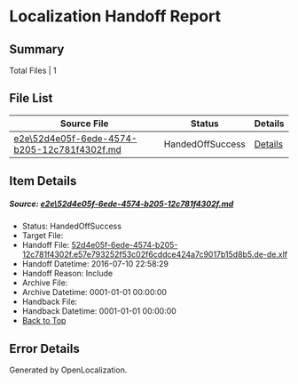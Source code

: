 # <a name='report-top'></a> Localization Handoff Report

## Summary
 Total Files | 1

## File List
 Source File | Status | Details 
 ----------- | ------ | ------- 
 [e2e\52d4e05f-6ede-4574-b205-12c781f4302f.md](https://github.com/OpenLocalizationTestOrg/oltest/blob/be0233340ab978c72c1fde0a22ee6cb09a432089/e2e/52d4e05f-6ede-4574-b205-12c781f4302f.md) | HandedOffSuccess | [Details](#1def87182219b14fdb8e01f0fafd8a6c6d1181f72)

## Item Details
##### <a name='1def87182219b14fdb8e01f0fafd8a6c6d1181f72'></a> Source: [e2e\52d4e05f-6ede-4574-b205-12c781f4302f.md](https://github.com/OpenLocalizationTestOrg/oltest/blob/be0233340ab978c72c1fde0a22ee6cb09a432089/e2e/52d4e05f-6ede-4574-b205-12c781f4302f.md)
* Status: HandedOffSuccess
* Target File: 
* Handoff File: [52d4e05f-6ede-4574-b205-12c781f4302f.e57e793252f53c02f6cddce424a7c9017b15d8b5.de-de.xlf](https://github.com/OpenLocalizationTestOrg/olhandoff-e2e/blob/72b645157608222c1d04b041da3a06e8de076cdc/ol-handoff/OpenLocalizationTestOrg/oltest-dede-fly/ci/ht/52d4e05f-6ede-4574-b205-12c781f4302f.e57e793252f53c02f6cddce424a7c9017b15d8b5.de-de.xlf)
* Handoff Datetime: 2016-07-10 22:58:29
* Handoff Reason: Include
* Archive File: 
* Archive Datetime: 0001-01-01 00:00:00
* Handback File: 
* Handback Datetime: 0001-01-01 00:00:00
* [Back to Top](#report-top)


## Error Details

Generated by OpenLocalization.

